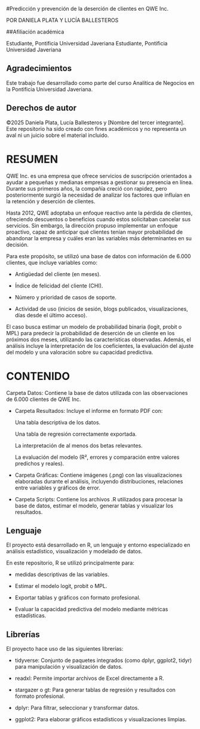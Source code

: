 #Predicción y prevención de la deserción de clientes en QWE Inc.

POR DANIELA PLATA Y  LUCÍA BALLESTEROS 

##Afiliación académica

Estudiante, Pontificia Universidad Javeriana
Estudiante, Pontificia Universidad Javeriana

## Agradecimientos

Este trabajo fue desarrollado como parte del curso Analítica de Negocios en la Pontificia Universidad Javeriana.

## Derechos de autor

©2025 Daniela Plata, Lucía Ballesteros y [Nombre del tercer integrante].
Este repositorio ha sido creado con fines académicos y no representa un aval ni un juicio sobre el material incluido.

# RESUMEN

QWE Inc. es una empresa que ofrece servicios de suscripción orientados a ayudar a pequeñas y medianas empresas a gestionar su presencia en línea. Durante sus primeros años, la compañía creció con rapidez, pero posteriormente surgió la necesidad de analizar los factores que influían en la retención y deserción de clientes.

Hasta 2012, QWE adoptaba un enfoque reactivo ante la pérdida de clientes, ofreciendo descuentos o beneficios cuando estos solicitaban cancelar sus servicios. Sin embargo, la dirección propuso implementar un enfoque proactivo, capaz de anticipar qué clientes tenían mayor probabilidad de abandonar la empresa y cuáles eran las variables más determinantes en su decisión.

Para este propósito, se utilizó una base de datos con información de 6.000 clientes, que incluye variables como:

+ Antigüedad del cliente (en meses).

+ Índice de felicidad del cliente (CHI).

+ Número y prioridad de casos de soporte.

+ Actividad de uso (inicios de sesión, blogs publicados, visualizaciones, días desde el último acceso).

El caso busca estimar un modelo de probabilidad binaria (logit, probit o MPL) para predecir la probabilidad de deserción de un cliente en los próximos dos meses, utilizando las características observadas. Además, el análisis incluye la interpretación de los coeficientes, la evaluación del ajuste del modelo y una valoración sobre su capacidad predictiva.

# CONTENIDO

Carpeta Datos: Contiene la base de datos utilizada con las observaciones de 6.000 clientes de QWE Inc.

+ Carpeta Resultados: Incluye el informe en formato PDF con:

  Una tabla descriptiva de los datos.

  Una tabla de regresión correctamente exportada.

  La interpretación de al menos dos betas relevantes.

  La evaluación del modelo (R², errores y comparación entre valores predichos y reales).

+ Carpeta Gráficas: Contiene imágenes (.png) con las visualizaciones elaboradas durante el análisis, incluyendo distribuciones, relaciones entre variables y gráficos de error.

+ Carpeta Scripts: Contiene los archivos .R utilizados para procesar la base de datos, estimar el modelo, generar tablas y visualizar los resultados.

## Lenguaje

El proyecto está desarrollado en R, un lenguaje y entorno especializado en análisis estadístico, visualización y modelado de datos.

En este repositorio, R se utilizó principalmente para:

+  medidas descriptivas de las variables.

+ Estimar el modelo logit, probit o MPL.

+ Exportar tablas y gráficos con formato profesional.

+ Evaluar la capacidad predictiva del modelo mediante métricas estadísticas.

## Librerías

El proyecto hace uso de las siguientes librerías:

+ tidyverse: Conjunto de paquetes integrados (como dplyr, ggplot2, tidyr) para manipulación y visualización de datos.

+ readxl: Permite importar archivos de Excel directamente a R.

+ stargazer o gt: Para generar tablas de regresión y resultados con formato profesional.

+ dplyr: Para filtrar, seleccionar y transformar datos.

+ ggplot2: Para elaborar gráficos estadísticos y visualizaciones limpias.
